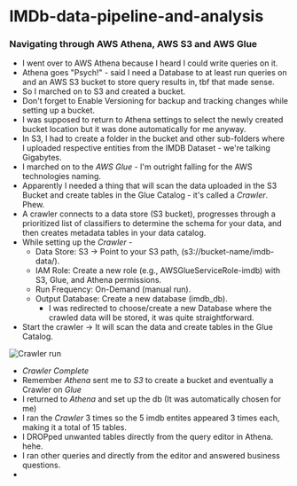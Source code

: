 # IMDb-data-pipeline-and-analysis


### Navigating through AWS Athena, AWS S3 and AWS Glue
- I went over to AWS Athena because I heard I could write queries on it.
- Athena goes "Psych!" - said I need a Database to at least run queries on and an AWS S3 bucket to store query results in, tbf that made sense.
- So I marched on to S3 and created a bucket. 
- Don't forget to Enable Versioning for backup and tracking changes while setting up a bucket.
- I was supposed to return to Athena settings to select the newly created bucket location but it was done automatically for me anyway.
- In S3, I had to create a folder in the bucket and other sub-folders where I uploaded respective entities from the IMDB Dataset - we're talking Gigabytes.
- I marched on to the *AWS Glue* - I'm outright falling for the AWS technologies naming.
- Apparently I needed a thing that will scan the data uploaded in the S3 Bucket and create tables in the Glue Catalog - it's called a *Crawler*. Phew.
- A crawler connects to a data store (S3 bucket), progresses through a prioritized list of classifiers to determine the schema for your data, and then creates metadata tables in your data catalog.
- While setting up the *Crawler* -
    - Data Store: S3 → Point to your S3 path, (s3://bucket-name/imdb-data/).
    - IAM Role: Create a new role (e.g., AWSGlueServiceRole-imdb) with S3, Glue, and Athena permissions.
    - Run Frequency: On-Demand (manual run).
    - Output Database: Create a new database (imdb_db).
        - I was redirected to choose/create a new Database where the crawled data will be stored, it was quite straightforward.
- Start the crawler → It will scan the data and create tables in the Glue Catalog.

![Crawler run](https://github.com/user-attachments/assets/1c8e2627-a7d7-44e4-a15d-26c7213a5046)

- *Crawler Complete*
- Remember *Athena* sent me to *S3* to create a bucket and eventually a Crawler on *Glue*
- I returned to *Athena* and set up the db (It was automatically chosen for me)
- I ran the *Crawler* 3 times so the 5 imdb entites appeared 3 times each, making it a total of 15 tables.
- I DROPped unwanted tables directly from the query editor in Athena. hehe.
- I ran other queries and directly from the editor and answered business questions.
- 
